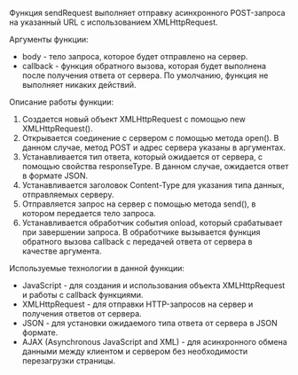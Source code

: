 Функция sendRequest выполняет отправку асинхронного POST-запроса на указанный URL с использованием XMLHttpRequest. 

Аргументы функции:
- body - тело запроса, которое будет отправлено на сервер.
- callback - функция обратного вызова, которая будет выполнена после получения ответа от сервера. По умолчанию, функция не выполняет никаких действий.

Описание работы функции:
1. Создается новый объект XMLHttpRequest с помощью new XMLHttpRequest().
2. Открывается соединение с сервером с помощью метода open(). В данном случае, метод POST и адрес сервера указаны в аргументах.
3. Устанавливается тип ответа, который ожидается от сервера, с помощью свойства responseType. В данном случае, ожидается ответ в формате JSON.
4. Устанавливается заголовок Content-Type для указания типа данных, отправляемых серверу.
5. Отправляется запрос на сервер с помощью метода send(), в котором передается тело запроса.
6. Устанавливается обработчик события onload, который срабатывает при завершении запроса. В обработчике вызывается функция обратного вызова callback с передачей ответа от сервера в качестве аргумента.

Используемые технологии в данной функции:
- JavaScript - для создания и использования объекта XMLHttpRequest и работы с callback функциями.
- XMLHttpRequest - для отправки HTTP-запросов на сервер и получения ответов от сервера.
- JSON - для установки ожидаемого типа ответа от сервера в JSON формате.
- AJAX (Asynchronous JavaScript and XML) - для асинхронного обмена данными между клиентом и сервером без необходимости перезагрузки страницы.